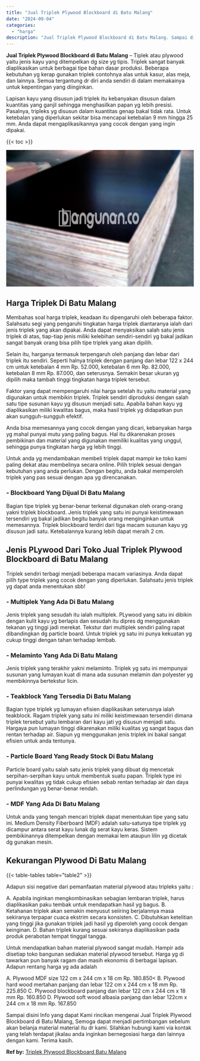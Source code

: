 ```yaml
---
title: "Jual Triplek Plywood Blockboard di Batu Malang"
date: "2024-09-04"
categories: 
  - "harga"
description: "Jual Triplek Plywood Blockboard di Batu Malang. Sampai disini Info yang dapat Kami rincikan mengenai Jual Triplek Plywood Blockboard di Batu Malang, Semoga d..."
---
```


**Jual Triplek Plywood Blockboard di Batu Malang** – Tiplek atau plywood yaitu jenis kayu yang ditempelkan dg size yg tipis. Triplek sangat banyak diaplikasikan untuk berbagai tipe bahan dasar produksi. Beberapa kebutuhan yg kerap gunakan triplek contohnya alas untuk kasur, alas meja, dan lainnya. Semua tergantung dr diri anda sendiri di dalam memakainya untuk kepentingan yang diinginkan.

Lapisan kayu yang disusun jadi triplek itu kebanyakan disusun dalam kuantitas yang ganjil sehingga menghasilkan papan yg lebih presisi. Pasalnya, tripleks yg disusun dalam kuantitas genap bakal tidak rata. Untuk ketebalan yang diperlukan sekitar bisa mencapai ketebalan 9 mm hingga 25 mm. Anda dapat mengaplikasikannya yang cocok dengan yang ingin dipakai.

{{< toc >}}

![Jual Triplek Plywood Blockboard di Batu Malang](/images/jual-triplek-murah-02.png)

## Harga Triplek Di Batu Malang

Membahas soal harga triplek, keadaan itu dipengaruhi oleh beberapa faktor. Salahsatu segi yang pengaruhi tingkatan harga triplek diantaranya ialah dari jenis triplek yang akan dipakai. Anda dapat menyaksikan salah satu jenis triplek di atas, tiap-tiap jenis miliki kelebihan sendiri-sendiri yg bakal jadikan sangat banyak orang bisa pilih tipe triplek yang akan dipilih.

Selain itu, harganya termasuk terpengaruh oleh panjang dan lebar dari triplek itu sendiri. Seperti halnya triplek dengan panjang dan lebar 122 x 244 cm untuk ketebalan 4 mm Rp. 52.000, ketebalan 6 mm Rp. 82.000, ketebalan 8 mm Rp. 87.000, dan seterusnya. Semakin besar ukuran yg dipilih maka tambah tinggi tingkatan harga triplek tersebut.

Faktor yang dapat mempengaruhi nilai harga setelah itu yaitu material yang digunakan untuk membikin triplek. Triplek sendiri diproduksi dengan salah satu tipe susunan kayu yg disusun menjadi satu. Apabila bahan kayu yg diaplikasikan miliki kwalitas bagus, maka hasil triplek yg didapatkan pun akan sungguh-sungguh efektif.

Anda bisa memesannya yang cocok dengan yang dicari, kebanyakan harga yg mahal punyai mutu yang paling bagus. Hal itu dikarenakan proses pembikinan dan material yang digunakan memiliki kualitas yang unggul, sehingga punya tingkatan harga yg lebih tinggi.

Untuk anda yg mendambakan membeli triplek dapat mampir ke toko kami paling dekat atau membelinya secara online. Pilih triplek sesuai dengan kebutuhan yang anda perlukan. Dengan begitu, anda bakal memperoleh triplek yang pas sesuai dengan apa yg direncanakan.

### \- Blockboard Yang Dijual Di Batu Malang

Bagian tipe triplek yg benar-benar terkenal digunakan oleh orang-orang yakni triplek blockboard. Jenis triplek yang satu ini punyai keistimewaan tersendiri yg bakal jadikan begitu banyak orang menginginkan untuk memesannya. Triplek blockboard terdiri dari tiga macam susunan kayu yg disusun jadi satu. Ketebalannya kurang lebih dapat meraih 2 cm.

## Jenis PLywood Dari Toko Jual Triplek Plywood Blockboard di Batu Malang

Triplek sendiri terbagi menjadi beberapa macam variasinya. Anda dapat pilih type triplek yang cocok dengan yang diperlukan. Salahsatu jenis triplek yg dapat anda menentukan sbb!

### \- Multiplek Yang Ada Di Batu Malang

Jenis triplek yang sesudah itu ialah multiplek. PLywood yang satu ini dibikin dengan kulit kayu yg berlapis dan sesudah itu dipres dg menggunakan tekanan yg tinggi jadi merekat. Tekstur dari multiplek sendiri paling rapat dibandingkan dg particle board. Untuk triplek yg satu ini punya kekuatan yg cukup tinggi dengan tahan terhadap lembab.

### \- Melaminto Yang Ada Di Batu Malang

Jenis triplek yang terakhir yakni melaminto. Triplek yg satu ini mempunyai susunan yang lumayan kuat di mana ada susunan melamin dan polyester yg membikinnya bertekstur licin.

### \- Teakblock Yang Tersedia Di Batu Malang

Bagian type triplek yg lumayan efisien diaplikasikan seterusnya ialah teakblock. Ragam triplek yang satu ini miliki keistimewaan tersendiri dimana triplek tersebut yaitu lembaran dari kayu jati yg disusun menjadi satu. Hargaya pun lumayan tinggi dikarenakan miliki kualitas yg sangat bagus dan rentan terhadap air. Siapun yg menggunakan jenis triplek ini bakal sangat efisien untuk anda tentunya.

### \- Particle Board Yang Ready Stock Di Batu Malang

Particle board yaitu salah satu jenis triplek yang dibuat dg mencetak serpihan-serpihan kayu untuk membentuk suatu papan. Triplek type ini punyai kwalitas yg tidak cukup efisien sebab rentan terhadap air dan daya perlindungan yg benar-benar rendah.

### \- MDF Yang Ada Di Batu Malang

Untuk anda yang tengah mencari triplek dapat menentukan tipe yang satu ini. Medium Density Fiberboard (MDF) adalah satu-satunya tipe triplek yg dicampur antara serat kayu lunak dg serat kayu keras. Sistem pembikinannya ditempelkan dengan memakai lem ataupun lilin yg dicetak dg gunakan mesin.

## Kekurangan Plywood Di Batu Malang

{{< table-tables table="table2" >}}

Adapun sisi negative dari pemanfaatan material plywood atau tripleks yaitu :

A. Apabila inginkan mengkombinasikan sebagian lembaran triplek, harus diaplikasikan paku tembak untuk mendapatkan hasil yg bagus. B. Ketahanan triplek akan semakin menyusut seiiring berjalannya masa sekiranya terpapar cuaca ekstrim secara konsisten. C. Dibutuhkan ketelitian yang tinggi jika gunakan triplek jadi hasil yg diperoleh yang cocok dengan keinginan. D. Bahan triplek kurang sesuai sekiranya diaplikasikan pada produk perabotan tempat tinggal tangga.

Untuk mendapatkan bahan material plywood sangat mudah. Hampir ada disetiap toko bangunan sediakan material plywood tersebut. Harga yg di tawarkan pun banyak ragam dan masih ekonomis di berbagai lapisan. Adapun rentang harga yg ada adalah

A. Plywood MDF size 122 cm x 244 cm x 18 cm Rp. 180.850< B. Plywood hard wood mertahan panjang dan lebar 122 cm x 244 cm x 18 mm Rp. 225.850 C. Plywood blockboard panjang dan lebar 122 cm x 244 cm x 18 mm Rp. 160.850 D. Plywood soft wood albasia panjang dan lebar 122cm x 244 cm x 18 mm Rp. 167.850

Sampai disini Info yang dapat Kami rincikan mengenai Jual Triplek Plywood Blockboard di Batu Malang, Semoga dapat menjadi pertimbangan sebelum akan belanja material material itu dr kami. Silahkan hubungi kami via kontak yang telah terdapat jikalau anda inginkan bernegosiasi harga dan lainnya dengan kami. Terima kasih.

**Ref by:** [Triplek Plywood Blockboard Batu Malang](https://id.wikipedia.org/wiki/Triplek)
